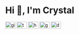 <h1 align="left">Hi 👋, I'm Crystal</h1>

<p align="left">
<a href="https://github.com/crystalmori" target="blank"><img align="center" src="https://cdn.simpleicons.org/github/#181717" alt="github" height="22" width="32" /></a>
<a href="https://twitter.com/ss_morig" target="blank"><img align="center" src="https://cdn.simpleicons.org/twitter/#1DA1F2" alt="twitter" height="22" width="32" /></a>
<a href="https://www.linkedin.com/in/shuangshuang-li-642340114/" target="blank"><img align="center" src="https://cdn.simpleicons.org/linkedin/#0A66C2" alt="https://www.linkedin.com/in/shuangshuang-li-642340114/" height="22" width="32" /></a>
<a href="https://mail.google.com/mail/u/0/#inbox" target="blank"><img align="center" src="https://cdn.simpleicons.org/gmail/#EA4335" alt="gmail" height="22" width="32" /></a>
<a href="https://www.douban.com/people/77231260/?_i=8234986o9L7XVQ" target="blank"><img align="center" src="https://cdn.simpleicons.org/douban/#2D963D" alt="douban" height="22" width="32" /></a>
</p>
